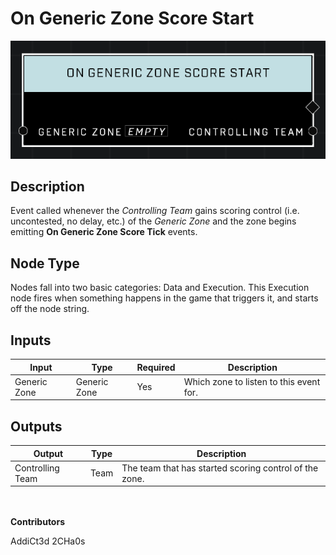 # On Generic Zone Score Start
![alt text](../../../.gitbook/assets/on-generic-zone-score-start.png)
## Description
Event called whenever the *Controlling Team* gains scoring control (i.e. uncontested, no delay, etc.) of the *Generic Zone* and the zone begins emitting **On Generic Zone Score Tick** events.

## Node Type
Nodes fall into two basic categories: Data and Execution. This Execution node fires when something happens in the game that triggers it, and starts off the node string.

## Inputs
| Input | Type | Required | Description |
|------------------|------------------|----------|--------------------------------------------------------------|
| Generic Zone | Generic Zone | Yes | Which zone to listen to this event for. |

## Outputs
| Output | Type | Description |
|------------------|------------------|--------------------------------------------------------------|
| Controlling Team | Team | The team that has started scoring control of the zone.|

\
\
**Contributors**

AddiCt3d 2CHa0s

